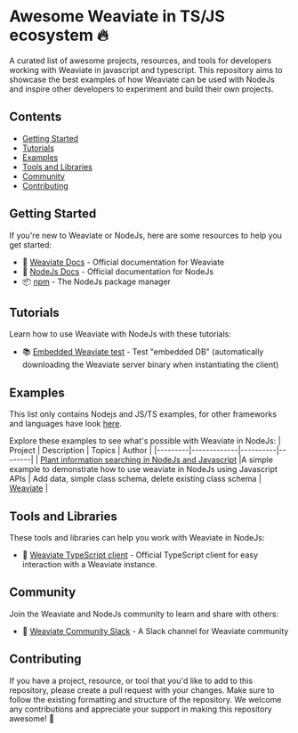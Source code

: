 # Awesome Weaviate in TS/JS ecosystem 🔥
A curated list of awesome projects, resources, and tools for developers working with Weaviate in javascript and typescript. This repository aims to showcase the best examples of how Weaviate can be used with NodeJs and inspire other developers to experiment and build their own projects.

## Contents
- [Getting Started](#getting-started)
- [Tutorials](#tutorials)
- [Examples](#examples)
- [Tools and Libraries](#tools-and-libraries)
- [Community](#community)
- [Contributing](#contributing)

## Getting Started 
If you're new to Weaviate or NodeJs, here are some resources to help you get started:
- 📖 [Weaviate Docs](https://weaviate.io/developers/weaviate) - Official documentation for Weaviate
- 📖 [NodeJs Docs](https://nodejs.org/en/docs/) - Official documentation for NodeJs
- 📦 [npm](https://www.npmjs.com/) - The NodeJs package manager

## Tutorials
Learn how to use Weaviate with NodeJs with these tutorials:
- 📚 [Embedded Weaviate test](https://github.com/weaviate-tutorials/embedded-test) - Test "embedded DB" (automatically downloading the Weaviate server binary when instantiating the client)

## Examples
This list only contains Nodejs and JS/TS examples, for other frameworks and languages have look [here](https://github.com/weaviate/weaviate-examples).

Explore these examples to see what's possible with Weaviate in NodeJs:
| Project | Description | Topics | Author |
|---------|-------------|----------|--------|
| [Plant information searching in NodeJs and Javascript](https://github.com/weaviate/weaviate-examples/blob/main/plant-information-searching-using-NodeJs) |A simple example to demonstrate how to use weaviate in NodeJs using Javascript APIs | Add data, simple class schema, delete existing class schema | [Weaviate](https://github.com/weaviate) |

## Tools and Libraries
These tools and libraries can help you work with Weaviate in NodeJs:
- 🔌 [Weaviate TypeScript client](https://github.com/weaviate/typescript-client) - Official TypeScript client for easy interaction with a Weaviate instance.


## Community
Join the Weaviate and NodeJs community to learn and share with others:
- 💬 [Weaviate Community Slack](https://join.slack.com/t/weaviate/shared_invite/zt-1t60e9ujo-3TwyAqFR25FlZNe__pQkWw) - A Slack channel for Weaviate community

## Contributing
If you have a project, resource, or tool that you'd like to add to this repository, please create a pull request with your changes. Make sure to follow the existing formatting and structure of the repository. We welcome any contributions and appreciate your support in making this repository awesome! 💪
